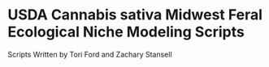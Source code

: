 # USDA Cannabis sativa Midwest Feral Ecological Niche Modeling Scripts
Scripts Written by Tori Ford and Zachary Stansell
